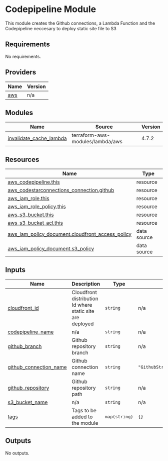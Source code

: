 # Codepipeline Module

This module creates the Github connections, a Lambda Function and the Codepipeline neccesary to deploy static site file to S3

<!-- BEGIN_TF_DOCS -->
## Requirements

No requirements.

## Providers

| Name | Version |
|------|---------|
| <a name="provider_aws"></a> [aws](#provider\_aws) | n/a |

## Modules

| Name | Source | Version |
|------|--------|---------|
| <a name="module_invalidate_cache_lambda"></a> [invalidate\_cache\_lambda](#module\_invalidate\_cache\_lambda) | terraform-aws-modules/lambda/aws | 4.7.2 |

## Resources

| Name | Type |
|------|------|
| [aws_codepipeline.this](https://registry.terraform.io/providers/hashicorp/aws/latest/docs/resources/codepipeline) | resource |
| [aws_codestarconnections_connection.github](https://registry.terraform.io/providers/hashicorp/aws/latest/docs/resources/codestarconnections_connection) | resource |
| [aws_iam_role.this](https://registry.terraform.io/providers/hashicorp/aws/latest/docs/resources/iam_role) | resource |
| [aws_iam_role_policy.this](https://registry.terraform.io/providers/hashicorp/aws/latest/docs/resources/iam_role_policy) | resource |
| [aws_s3_bucket.this](https://registry.terraform.io/providers/hashicorp/aws/latest/docs/resources/s3_bucket) | resource |
| [aws_s3_bucket_acl.this](https://registry.terraform.io/providers/hashicorp/aws/latest/docs/resources/s3_bucket_acl) | resource |
| [aws_iam_policy_document.cloudfront_access_policy](https://registry.terraform.io/providers/hashicorp/aws/latest/docs/data-sources/iam_policy_document) | data source |
| [aws_iam_policy_document.s3_policy](https://registry.terraform.io/providers/hashicorp/aws/latest/docs/data-sources/iam_policy_document) | data source |

## Inputs

| Name | Description | Type | Default | Required |
|------|-------------|------|---------|:--------:|
| <a name="input_cloudfront_id"></a> [cloudfront\_id](#input\_cloudfront\_id) | Cloudfront distribution Id where static site are deployed | `string` | n/a | yes |
| <a name="input_codepipeline_name"></a> [codepipeline\_name](#input\_codepipeline\_name) | n/a | `string` | n/a | yes |
| <a name="input_github_branch"></a> [github\_branch](#input\_github\_branch) | Github repository branch | `string` | n/a | yes |
| <a name="input_github_connection_name"></a> [github\_connection\_name](#input\_github\_connection\_name) | Github connection name | `string` | `"GithubStratusGridConnection"` | no |
| <a name="input_github_repository"></a> [github\_repository](#input\_github\_repository) | Github repository path | `string` | n/a | yes |
| <a name="input_s3_bucket_name"></a> [s3\_bucket\_name](#input\_s3\_bucket\_name) | n/a | `string` | n/a | yes |
| <a name="input_tags"></a> [tags](#input\_tags) | Tags to be added to the module | `map(string)` | `{}` | no |

## Outputs

No outputs.
<!-- END_TF_DOCS -->
